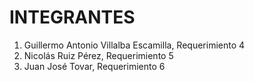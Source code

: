 # INTEGRANTES

1. Guillermo Antonio Villalba Escamilla, Requerimiento 4
2. Nicolás Ruiz Pérez, Requerimiento 5
3. Juan José Tovar, Requerimiento 6
